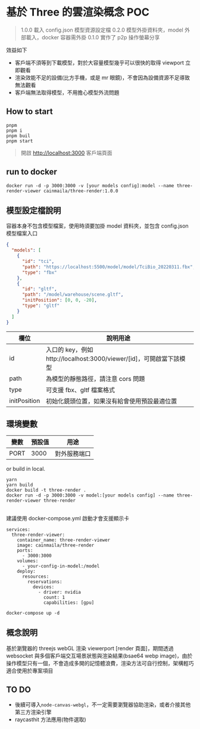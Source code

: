 # 基於 Three 的雲渲染概念 POC

> 1.0.0 載入 config.json 模型資源設定檔
> 0.2.0 模型外掛資料夾，model 外部載入，docker 容器需外掛
> 0.1.0 實作了 p2p 操作螢幕分享

效益如下

- 客戶端不須等到下載模型，對於大容量模型幾乎可以很快的取得 viewport 立即觀看
- 渲染效能不足的設備(比方手機，或是 mr 眼鏡)，不會因為設備資源不足導致無法觀看
- 客戶端無法取得模型，不用擔心模型外流問題

## How to start

```base
pnpm
pnpm i
pnpm buil
pnpm start
```

> 開啟 <http://localhost:3000> 客戶端頁面

## run to docker

```base
docker run -d -p 3000:3000 -v [your models config]:model --name three-render-viewer cainmaila/three-render:1.0.0
```

## 模型設定檔說明

容器本身不包含模型檔案，使用時須要加掛 model 資料夾，並包含 config.json 模型檔案入口

```json
{
  "models": [
    {
      "id": "tci",
      "path": "https://localhost:5500/model/model/TciBio_20220311.fbx",
      "type": "fbx"
    },
    {
      "id": "gltf",
      "path": "/model/warehouse/scene.gltf",
      "initPosition": [0, 0, -20],
      "type": "gltf"
    }
  ]
}
```

| 欄位         | 說明用途                                                             |
| ------------ | -------------------------------------------------------------------- |
| id           | 入口的 key，例如 http://localhost:3000/viewer/[id]，可開啟當下該模型 |
| path         | 為模型的靜態路徑，請注意 cors 問題                                   |
| type         | 可支援 fbx、gltf 檔案格式                                            |
| initPosition | 初始化鏡頭位置，如果沒有給會使用預設最適位置                         |

## 環境變數

| 變數 | 預設值 | 用途         |
| ---- | ------ | ------------ |
| PORT | 3000   | 對外服務端口 |

or build in local.

```base
yarn
yarn build
docker build -t three-render .
docker run -d -p 3000:3000 -v model:[your models config] --name three-render-viewer three-render
```

##

建議使用 docker-compose.yml 啟動才會支援顯示卡

```
services:
  three-render-viewer:
    container_name: three-render-viewer
    image: cainmaila/three-render
    ports:
      - 3000:3000
    volumes:
      - your-config-in-model:/model
    deploy:
      resources:
        reservations:
          devices:
            - driver: nvidia
              count: 1
              capabilities: [gpu]
```

```
docker-compose up -d
```

## 概念說明

基於瀏覽器的 threejs webGL 渲染 viewerport [render 頁面]，期間透過 websocket 與多個客戶端交互場景狀態與渲染結果(bsae64 webp image)，由於操作模型只有一個，不會造成多開的記憶體浪費，渲染方法可自行控制，架構輕巧適合使用於專案項目

## TO DO

- 後續可導入`node-canvas-webgl`，不一定需要瀏覽器協助渲染，或者介接其他第三方渲染引擎
- raycasthit 方法應用(物件選取)
